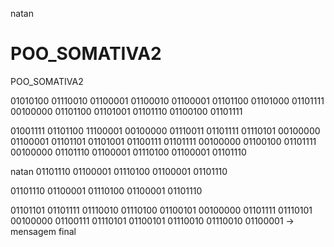natan

# POO_SOMATIVA2
POO_SOMATIVA2

01010100 01110010 01100001 01100010 01100001 01101100 01101000 01101111 00100000 01101100 01101001 01101110 01100100 01101111 

01001111 01101100 11100001 00100000 01110011 01101111 01110101 00100000 01100001 01101101 01101001 01100111 01101111 00100000 01100100 01101111 00100000 01101110 01100001 01110100 01100001 01101110 

natan 01101110 01100001 01110100 01100001 01101110 

01101110 01100001 01110100 01100001 01101110


01101101 01101111 01110010 01110100 01100101 00100000 01101111 01110101 00100000 01100111 01110101 01100101 01110010 01110010 01100001 -> mensagem final

